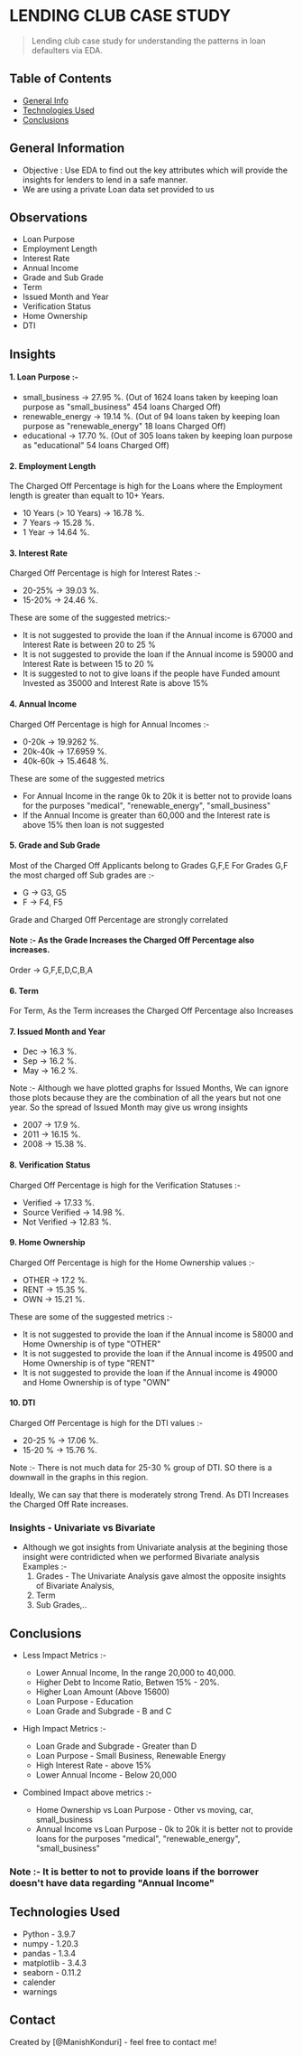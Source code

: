 # LENDING CLUB CASE STUDY
> Lending club case study for understanding the patterns in loan defaulters via EDA.


## Table of Contents
* [General Info](#general-information)
* [Technologies Used](#technologies-used)
* [Conclusions](#conclusions)

<!-- You can include any other section that is pertinent to your problem -->

## General Information
- Objective : Use EDA to find out the key attributes which will provide the insights for lenders to lend in a safe manner.
- We are using a private Loan data set provided to us

<!-- You don't have to answer all the questions - just the ones relevant to your project. -->
## Observations 
- Loan Purpose
- Employment Length
- Interest Rate
- Annual Income
- Grade and Sub Grade
- Term
- Issued Month and Year
- Verification Status
- Home Ownership
- DTI

## Insights

#### 1. Loan Purpose :-
- small_business -> 27.95 %. (Out of 1624 loans taken by keeping loan purpose as "small_business" 454 loans Charged Off)
- renewable_energy -> 19.14 %. (Out of 94 loans taken by keeping loan purpose as "renewable_energy" 18 loans Charged Off)
- educational -> 17.70 %. (Out of 305 loans taken by keeping loan purpose as "educational" 54 loans Charged Off)

#### 2. Employment Length
The Charged Off Percentage is high for the Loans where the Employment length is greater than equalt to 10+ Years. 
- 10 Years (> 10 Years) -> 16.78 %.
- 7 Years -> 15.28 %.
- 1 Year -> 14.64 %.

#### 3. Interest Rate
Charged Off Percentage is high for Interest Rates :-
- 20-25% -> 39.03 %.
- 15-20% -> 24.46 %.

These are some of the suggested metrics:-

- It is not suggested to provide the loan if the Annual income is 67000 and Interest Rate is between 20 to 25 %
- It is not suggested to provide the loan if the Annual income is 59000 and Interest Rate is between 15 to 20 %
- It is suggested to not to give loans if the people have Funded amount Invested as 35000 and Interest Rate is above 15%

#### 4. Annual Income
Charged Off Percentage is high for Annual Incomes :-
- 0-20k -> 19.9262 %.
- 20k-40k -> 17.6959 %.
- 40k-60k -> 15.4648 %.

These are some of the suggested metrics
- For Annual Income in the range 0k to 20k it is better not to provide loans for the purposes "medical", "renewable_energy", "small_business"
- If the Annual Income is greater than 60,000 and the Interest rate is above 15% then loan is not suggested

#### 5. Grade and Sub Grade
Most of the Charged Off Applicants belong to Grades G,F,E
For Grades G,F the most charged off Sub grades are :- 
- G -> G3, G5
- F -> F4, F5

Grade and Charged Off Percentage are strongly correlated

#### Note :- As the Grade Increases the Charged Off Percentage also increases.

Order -> G,F,E,D,C,B,A

#### 6. Term

For Term, As the Term increases the Charged Off Percentage also Increases

#### 7. Issued Month and Year
- Dec -> 16.3 %.
- Sep -> 16.2 %.
- May -> 16.2 %.

Note :- Although we have plotted graphs for Issued Months, We can ignore those plots because they are the combination of all the years but not one year. So the spread of Issued Month may give us wrong insights

- 2007 -> 17.9 %.
- 2011 -> 16.15 %.
- 2008 -> 15.38 %.

#### 8. Verification Status
Charged Off Percentage is high for the Verification Statuses :- 
- Verified -> 17.33 %.
- Source Verified -> 14.98 %.
- Not Verified -> 12.83 %.

#### 9. Home Ownership
Charged Off Percentage is high for the  Home Ownership values :-
- OTHER -> 17.2 %.
- RENT -> 15.35 %.
- OWN -> 15.21 %.

These are some of the suggested metrics :-

- It is not suggested to provide the loan if the Annual income is 58000 and Home Ownership is of type "OTHER"
- It is not suggested to provide the loan if the Annual income is 49500 and Home Ownership is of type "RENT"
- It is not suggested to provide the loan if the Annual income is 49000 and Home Ownership is of type "OWN"

#### 10. DTI
Charged Off Percentage is high for the DTI values :-
- 20-25 % -> 17.06 %.
- 15-20 % -> 15.76 %.

Note :- There is not much data for 25-30 % group of DTI. SO there is a downwall in the graphs in this region.

Ideally, We can say that there is moderately strong Trend. As DTI Increases the Charged Off Rate increases.

### Insights - Univariate vs Bivariate
- Although we got insights from Univariate analysis at the begining those insight were contridicted when we performed Bivariate analysis
Examples :-
    1. Grades - The Univariate Analysis gave almost the opposite insights of Bivariate Analysis,
    2. Term
    3. Sub Grades,..


## Conclusions
- Less Impact Metrics :-
    - Lower Annual Income, In the range 20,000 to 40,000.
    - Higher Debt to Income Ratio, Betwen 15% - 20%.
    - Higher Loan Amount (Above 15600)
    - Loan Purpose - Education
    - Loan Grade and Subgrade - B and C

- High Impact Metrics :-
    - Loan Grade and Subgrade - Greater than D
    - Loan Purpose - Small Business, Renewable Energy
    - High Interest Rate - above 15%
    - Lower Annual Income - Below 20,000
    
- Combined Impact above metrics :-
    - Home Ownership vs Loan Purpose - Other vs moving, car, small_business
    - Annual Income vs Loan Purpose - 0k to 20k it is better not to provide loans for the purposes "medical", "renewable_energy", "small_business"

### Note :- It is better to not to provide loans if the borrower doesn't have data regarding "Annual Income"
<!-- You don't have to answer all the questions - just the ones relevant to your project. -->


## Technologies Used
- Python - 3.9.7
- numpy - 1.20.3
- pandas - 1.3.4
- matplotlib - 3.4.3
- seaborn - 0.11.2
- calender
- warnings


## Contact
Created by [@ManishKonduri] - feel free to contact me!


<!-- Optional -->
<!-- ## License -->
<!-- This project is open source and available under the [... License](). -->

<!-- You don't have to include all sections - just the one's relevant to your project -->